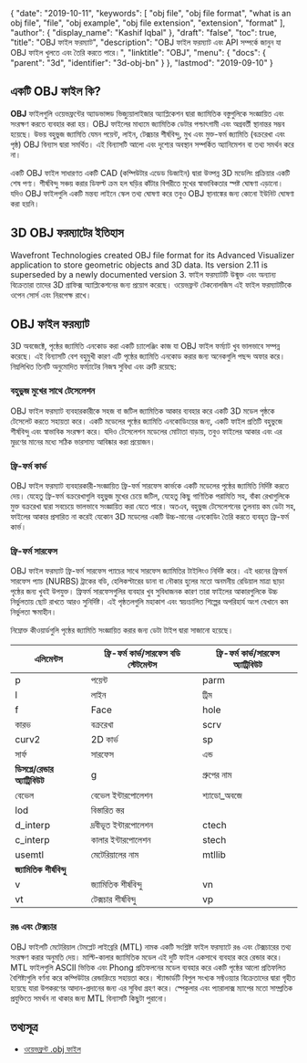 {
  "date": "2019-10-11",
  "keywords": [
    "obj file",
    "obj file format",
    "what is an obj file",
    "file",
    "obj example",
    "obj file extension",
    "extension",
    "format"
  ],
  "author": {
    "display_name": "Kashif Iqbal"
  },
  "draft": "false",
  "toc": true,
  "title": "OBJ ফাইল ফরম্যাট",
  "description": "OBJ ফাইল ফরম্যাট এবং API সম্পর্কে জানুন যা OBJ ফাইল খুলতে এবং তৈরি করতে পারে।",
  "linktitle": "OBJ",
  "menu": {
    "docs": {
      "parent": "3d",
      "identifier": "3d-obj-bn"
    }
  },
  "lastmod": "2019-09-10"
}

## একটি OBJ ফাইল কি?

**OBJ** ফাইলগুলি ওয়েভফ্রন্টের অ্যাডভান্সড ভিজ্যুয়ালাইজার অ্যাপ্লিকেশন দ্বারা জ্যামিতিক বস্তুগুলিকে সংজ্ঞায়িত এবং সংরক্ষণ করতে ব্যবহার করা হয়। OBJ ফাইলের মাধ্যমে জ্যামিতিক ডেটার পশ্চাৎগামী এবং অগ্রবর্তী স্থানান্তর সম্ভব হয়েছে। উভয় বহুভুজ জ্যামিতি যেমন পয়েন্ট, লাইন, টেক্সচার শীর্ষবিন্দু, মুখ এবং মুক্ত-ফর্ম জ্যামিতি (বক্ররেখা এবং পৃষ্ঠ) OBJ বিন্যাস দ্বারা সমর্থিত। এই বিন্যাসটি আলো এবং দৃশ্যের অবস্থান সম্পর্কিত অ্যানিমেশন বা তথ্য সমর্থন করে না।

একটি OBJ ফাইল সাধারণত একটি CAD (কম্পিউটার এডেড ডিজাইন) দ্বারা উত্পন্ন 3D মডেলিং প্রক্রিয়ার একটি শেষ পণ্য। শীর্ষবিন্দু সঞ্চয় করার ডিফল্ট ক্রম হল ঘড়ির কাঁটার বিপরীতে মুখের স্বাভাবিকতার স্পষ্ট ঘোষণা এড়ানো। যদিও OBJ ফাইলগুলি একটি মন্তব্য লাইনে স্কেল তথ্য ঘোষণা করে তবুও OBJ স্থানাঙ্কের জন্য কোনো ইউনিট ঘোষণা করা হয়নি।

## 3D OBJ ফরম্যাটের ইতিহাস

Wavefront Technologies created OBJ file format for its Advanced Visualizer application to store geometric objects and 3D data. Its version 2.11 is superseded by a newly documented version 3. ফাইল ফরম্যাটটি উন্মুক্ত এবং অন্যান্য বিক্রেতারা তাদের 3D গ্রাফিক্স অ্যাপ্লিকেশনের জন্য প্রয়োগ করেছে। ওয়েভফ্রন্ট টেকনোলজিস এই ফাইল ফরম্যাটটিকে ওপেন সোর্স এবং নিরপেক্ষ রাখে।

## OBJ ফাইল ফরম্যাট

3D অবজেক্টে, পৃষ্ঠের জ্যামিতি এনকোড করা একটি চ্যালেঞ্জিং কাজ যা OBJ ফাইল ফর্ম্যাট খুব ভালভাবে সম্পন্ন করেছে। এই বিন্যাসটি বেশ বহুমুখী কারণ এটি পৃষ্ঠের জ্যামিতি এনকোড করার জন্য অনেকগুলি পছন্দ অফার করে। নিম্নলিখিত তিনটি অনুমোদিত ফর্ম্যাটের নিজস্ব সুবিধা এবং ত্রুটি রয়েছে:

### বহুভুজ মুখের সাথে টেসেলেশন

OBJ ফাইল ফরম্যাট ব্যবহারকারীকে সহজ বা জটিল জ্যামিতিক আকার ব্যবহার করে একটি 3D মডেল পৃষ্ঠকে টেসেলেট করতে সহায়তা করে। একটি মডেলের পৃষ্ঠের জ্যামিতি এনকোডিংয়ের জন্য, একটি ফাইল প্রতিটি বহুভুজে শীর্ষবিন্দু এবং স্বাভাবিক সংরক্ষণ করে। যদিও টেসেলেশন মডেলের মোটাতা বাড়ায়, তবুও ফাইলের আকার এবং এর মুদ্রণের মানের মধ্যে সঠিক ভারসাম্য আবিষ্কার করা প্রয়োজন।

### ফ্রি-ফর্ম কার্ভ

OBJ ফাইল ফরম্যাট ব্যবহারকারী-সংজ্ঞায়িত ফ্রি-ফর্ম সারফেস কার্ভকে একটি মডেলের পৃষ্ঠের জ্যামিতি নির্দিষ্ট করতে দেয়। যেহেতু ফ্রি-ফর্ম বক্ররেখাগুলি বহুভুজ মুখের চেয়ে জটিল, যেহেতু কিছু গাণিতিক পরামিতি সহ, বাঁকা রেখাগুলিকে মুক্ত বক্ররেখা দ্বারা সবচেয়ে ভালভাবে সংজ্ঞায়িত করা যেতে পারে। অতএব, বহুভুজ টেসেলেশনের তুলনায় কম ডেটা সহ, ফাইলের আকার প্রসারিত না করেই যেকোন 3D মডেলের একটি উচ্চ-মানের এনকোডিং তৈরি করতে ব্যবহৃত ফ্রি-ফর্ম কার্ভ।

### ফ্রি-ফর্ম সারফেস

OBJ ফাইল ফরম্যাট ফ্রি-ফর্ম সারফেস প্যাচের সাথে সারফেস জ্যামিতির টাইলিংও নির্দিষ্ট করে। এই ধরনের ফ্রিফর্ম সারফেস প্যাচ (NURBS) ট্রাকের বডি, হেলিকপ্টারের ডানা বা নৌকার হুলের মতো অনমনীয় রেডিয়াল মাত্রা ছাড়া পৃষ্ঠের জন্য খুবই উপযুক্ত। ফ্রিফর্ম সারফেসগুলির ব্যবহার খুব সুবিধাজনক কারণ তারা ফাইলের আকারগুলিকে উচ্চ নির্ভুলতায় ছোট রাখতে আরও সুনির্দিষ্ট। এই পৃষ্ঠতলগুলি মহাকাশ এবং স্বয়ংচালিত শিল্পের অপরিহার্য অংশ যেখানে কম নির্ভুলতা ক্ষমাহীন।

নিম্নোক্ত কীওয়ার্ডগুলি পৃষ্ঠের জ্যামিতি সংজ্ঞায়িত করার জন্য ডেটা টাইপ দ্বারা সাজানো হয়েছে।


|এলিমেন্টস|ফ্রি-ফর্ম কার্ভ/সারফেস বডি স্টেটমেন্টস|ফ্রি-ফর্ম কার্ভ/সারফেস অ্যাট্রিবিউট
---|---|---|
|p|পয়েন্ট|parm|প্যারামিটার মান|ডিগ্রী|ডিগ্রী
|l|লাইন|ট্রিম|আউটার ট্রিমিং লুপ|bmat|বেসিস ম্যাট্রিক্স
|f|Face|hole|Inner trimming loop|step|Step size
|কারভ|বক্ররেখা|scrv|বিশেষ বক্ররেখা
|curv2|2D কার্ভ|sp|বিশেষ পয়েন্ট
|সার্ফ|সারফেস|এন্ড|এন্ড স্টেটমেন্ট
|**ডিসপ্লে/রেন্ডার অ্যাট্রিবিউট**|g|গ্রুপের নাম
|বেভেল|বেভেল ইন্টারপোলেশন|শ্যাডো_অবজে|শ্যাডো কাস্টিং
|lod|বিস্তারিত স্তর
|d_interp|দ্রবীভূত ইন্টারপোলেশন|ctech|বক্ররেখার আনুমানিক কৌশল
|c_interp|কালার ইন্টারপোলেশন|stech|সারফেস অ্যাপ্রোক্সিমেশন টেকনিক|
|usemtl|মেটেরিয়ালের নাম|mtllib|মেটেরিয়াল লাইব্রেরি|
|**জ্যামিতিক শীর্ষবিন্দু**|
|v|জ্যামিতিক শীর্ষবিন্দু|vn|Vertex normals|
|vt|টেক্সচার শীর্ষবিন্দু|vp|প্যারামিটার স্থান শীর্ষবিন্দু|

### রঙ এবং টেক্সচার

OBJ ফাইলটি মেটেরিয়াল টেমপ্লেট লাইব্রেরি (MTL) নামক একটি সংশ্লিষ্ট ফাইল ফরম্যাটে রঙ এবং টেক্সচারের তথ্য সংরক্ষণ করার অনুমতি দেয়। মাল্টি-কালার জ্যামিতিক মডেল এই দুটি ফাইল একসাথে ব্যবহার করে রেন্ডার করে। MTL ফাইলগুলি ASCII ভিত্তিক এবং Phong প্রতিফলনের মডেল ব্যবহার করে একটি পৃষ্ঠের আলো প্রতিফলিত বৈশিষ্ট্যগুলি বর্ণনা করে কম্পিউটার রেন্ডারিংয়ে সহায়তা করে। স্ট্যান্ডার্ডটি বিপুল সংখ্যক সফ্টওয়্যার বিক্রেতাদের দ্বারা গৃহীত হয়েছে যারা উপকরণের আদান-প্রদানের জন্য এর সুবিধা গ্রহণ করে। স্পেকুলার এবং প্যারালাক্স ম্যাপের মতো সাম্প্রতিক প্রযুক্তিতে সমর্থন না থাকার জন্য MTL বিন্যাসটি কিছুটা পুরানো।

## তথ্যসূত্র

* [ওয়েভফ্রন্ট .obj ফাইল](https://en.wikipedia.org/wiki/Wavefront_.obj_file)



